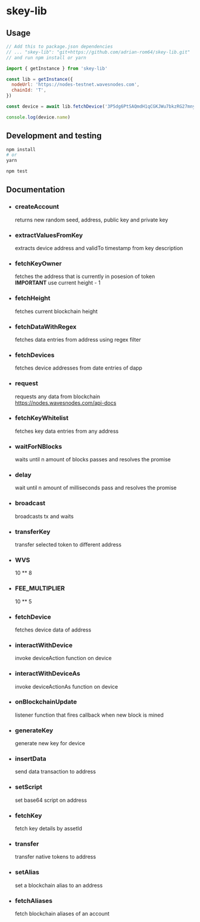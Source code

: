 # skey-lib

## Usage

```js
// Add this to package.json dependencies
// ... "skey-lib": "git+https://github.com/adrian-rom64/skey-lib.git"
// and run npm install or yarn

import { getInstance } from 'skey-lib'

const lib = getInstance({
  nodeUrl: 'https://nodes-testnet.wavesnodes.com',
  chainId: 'T',
})

const device = await lib.fetchDevice('3P5dg6PtSAQmdH1qCGKJWu7bkzRG27mny5i'))

console.log(device.name)
```

## Development and testing

```bash
npm install
# or
yarn

npm test
```

## Documentation

- ### **createAccount**
  returns new random seed, address, public key and private key
- ### **extractValuesFromKey**
  extracts device address and validTo timestamp from key description
- ### **fetchKeyOwner**
  fetches the address that is currently in posesion of token  
  **IMPORTANT** use current height - 1
- ### **fetchHeight**
  fetches current blockchain height
- ### **fetchDataWithRegex**
  fetches data entries from address using regex filter
- ### **fetchDevices**
  fetches device addresses from date entries of dapp
- ### **request**
  requests any data from blockchain  
  https://nodes.wavesnodes.com/api-docs
- ### **fetchKeyWhitelist**
  fetches key data entries from any address
- ### **waitForNBlocks**
  waits until n amount of blocks passes and resolves the promise
- ### **delay**
  wait until n amount of milliseconds pass and resolves the promise
- ### **broadcast**
  broadcasts tx and waits
- ### **transferKey**
  transfer selected token to different address
- ### **WVS**
  10 \*\* 8
- ### **FEE_MULTIPLIER**
  10 \*\* 5
- ### **fetchDevice**
  fetches device data of address
- ### **interactWithDevice**
  invoke deviceAction function on device
- ### **interactWithDeviceAs**
  invoke deviceActionAs function on device
- ### **onBlockchainUpdate**
  listener function that fires callback when new block is mined
- ### **generateKey**
  generate new key for device
- ### **insertData**
  send data transaction to address
- ### **setScript**
  set base64 script on address
- ### **fetchKey**
  fetch key details by assetId
- ### **transfer**
  transfer native tokens to address
- ### **setAlias**
  set a blockchain alias to an address
- ### **fetchAliases**
  fetch blockchain aliases of an account
